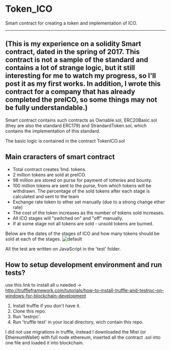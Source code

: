 # Token_ICO
Smart contract for creating a token and implementation of ICO.

---------------- 
(This is my experience on a solidity Smart contract, dated in the spring of 2017. This contract is not a sample of the standard and contains a lot of strange logic, but it still interesting for me to watch my progress, so I'll post it as my first works. In addition, I wrote this contract for a company that has already completed the preICO, so some things may not be fully understandable.)
---------------- 
 
Smart contract contains such contracts as Ownable.sol, ERC20Basic.sol (they are also the standard ERC179) and StrandardToken.sol, which contains the implementation of this standard.

The basic logic is contained in the contract TokenICO.sol

## Main craracters of smart contract
- Total contract creates 1md. tokens.
- 2 million tokens are sold at preICO.
- 98 million are stored on purse for payment of lotteries and bounty.
- 100 million tokens are sent to the purse, from which tokens will be withdrawn. The percentage  of the sold tokens after each stage is calculated and sent to the team
- Exchange rate token to ether set manually (due to a strong change ether rate)
- The cost of the token increases as the number of tokens sold increases.
- All ICO stages will "switched on" and "off" manually.
- If at some stage not all tokens are sold - unsold tokens are burned.

Below are the dates of the stages of ICO and how many tokens should be sold at each of the stages.
![default](https://user-images.githubusercontent.com/29926552/33488871-cc3ac7de-d6ba-11e7-9689-8b0bc6abd54d.png)

All the test are written on JavaScript in the 'test' folder. 

## How to setup development environment and run tests?

use this link to install all u needed -> http://truffleframework.com/tutorials/how-to-install-truffle-and-testrpc-on-windows-for-blockchain-development

1. Install truffle if you don't have it.
2. Clone this repo.
3. Run 'testrpc'.
4. Run 'truffle test' in your local directory, wich contain this repo.    

I did not use migrations in truffle, instead I downloaded the Mist (or EthereumWallet) with full node ethereum, inserted all the contract .sol into one file and loaded it into blockchain.
